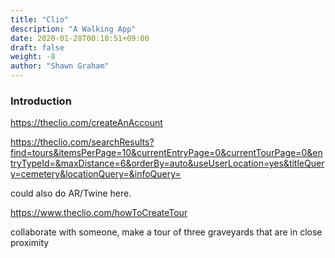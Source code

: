 ```yaml
---
title: "Clio"
description: "A Walking App"
date: 2020-01-28T00:10:51+09:00
draft: false
weight: -8
author: "Shawn Graham"
---
```


### Introduction

https://theclio.com/createAnAccount

https://theclio.com/searchResults?find=tours&itemsPerPage=10&currentEntryPage=0&currentTourPage=0&entryTypeId=&maxDistance=6&orderBy=auto&useUserLocation=yes&titleQuery=cemetery&locationQuery=&infoQuery=

could also do AR/Twine here.

https://www.theclio.com/howToCreateTour

collaborate with someone, make a tour of three graveyards that are in close proximity
